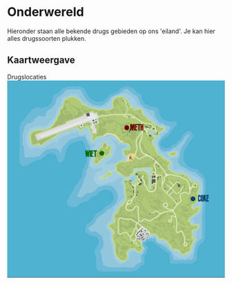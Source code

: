 # Onderwereld

Hieronder staan alle bekende drugs gebieden op ons 'eiland'. Je kan hier alles drugssoorten plukken.

## Kaartweergave

Drugslocaties![Kaart met Drugslocaties](img/onderwereld.webp)
